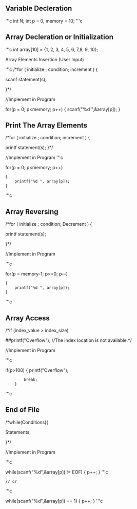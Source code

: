 
## Variable Decleration
'''c
int N;
int p = 0, memory = 10;
'''c
## Array Decleration or Initialization
'''c
int array[10] = {1, 2, 3, 4, 5, 6, 7,8, 9, 10};

Array Elements Insertion (User Input)

'''c
/*for ( initialize ; condition; increment ) {

   scanf statement(s);

}*/

//Implement in Program

for(p = 0; p<memory; p++)
    {
        scanf("%d ",&array[p]);
    }
## Print The Array Elements

/*for ( initialize ; condition; increment ) {

   printf statement(s);
}*/

//Implement in Program
'''c

for(p = 0; p<memory; p++)

    {
        printf("%d ", array[p]);
    }
'''c
## Array Reversing

/*for ( initialize ; condition; Decrement ) {

   printf statement(s);

}*/

//Implement in Program

'''c

for(p = memory-1; p>=0; p--)

    {
        printf("%d ", array[p]);
    }
'''c

## Array Access

/*if (index_value > index_size)

##printf("Overflow"); //The index location is not available.*/

//Implement in Program

'''c

if(p>100)
        {
            printf("Overflow");

            break;
        }
'''c

## End of File

/*while(Conditions){

Statements;

}*/

//Implement in Program

'''c

while(scanf("%d",&array[p]) != EOF)
    {
        p++;
    }
'''c
    
    // or
'''c
    
while(scanf("%d",&array[p]) == 1)
    {
        p++;
    }
'''c
